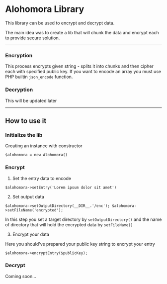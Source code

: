 # Alohomora Library
This library can be used to encrypt and decrypt data. 

The main idea was to create a lib that will chunk the data and encrypt each to provide secure solution.

***
### Encryption
This process encrypts given string  - splits it into chunks and then cipher each with specified public key.
If you want to encode an array you must use PHP builtin `json_encode` function.

### Decryption
This will be updated later
***

## How to use it

### Initialize the lib
Creating an instance with constructor 

`$alohomora = new Alohomora()`

### Encrypt
1. Set the entry data to encode

`$alohomora->setEntry('Lorem ipsum dolor sit amet')`

2. Set output data

`$alohomora->setOutputDirectory(__DIR__.'/enc');
 $alohomora->setFileName('encrypted');`
 
 In this step you set a target directory by `setOutputDirectory()` and the name of directory that will hold the encrypted data by `setFileName()`

3. Encrypt your data

Here you should've prepared your public key string to encrypt your entry

`$alohomora->encryptEntry($publicKey);`

### Decrypt 

Coming soon...

